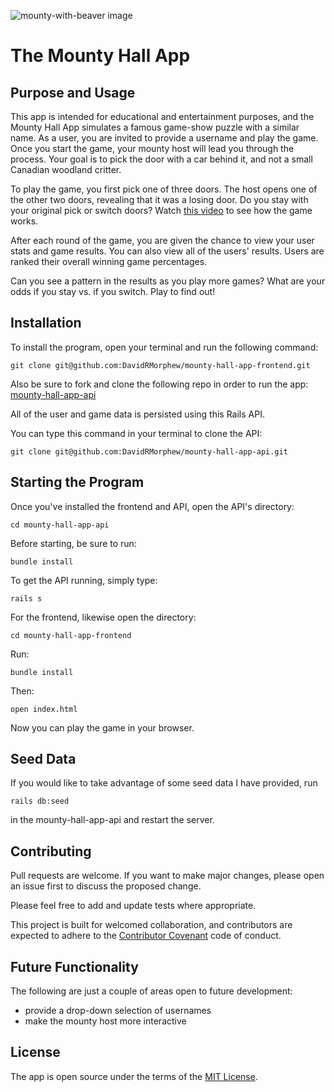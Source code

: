 ![mounty-with-beaver image](https://i.imgur.com/fpSzJsN.png)
# The Mounty Hall App
## Purpose and Usage

This app is intended for educational and entertainment purposes, and the Mounty Hall App simulates a famous game-show puzzle with a similar name. As a user, you are invited to provide a username and play the game. Once you start the game, your mounty host will lead you through the process. Your goal is to pick the door with a car behind it, and not a small Canadian woodland critter.

To play the game, you first pick one of three doors. The host opens one of the other two doors, revealing that it was a losing door. Do you stay with your original pick or switch doors? Watch [this video]() to see how the game works.

After each round of the game, you are given the chance to view your user stats and game results. You can also view all of the users' results. Users are ranked their overall winning game percentages.

Can you see a pattern in the results as you play more games? What are your odds if you stay vs. if you switch. Play to find out!


## Installation
To install the program, open your terminal and run the following command:

```
git clone git@github.com:DavidRMorphew/mounty-hall-app-frontend.git

```

Also be sure to fork and clone the following repo in order to run the app:
[mounty-hall-app-api](https://github.com/DavidRMorphew/mounty-hall-app-api)

All of the user and game data is persisted using this Rails API.

You can type this command in your terminal to clone the API:

```
git clone git@github.com:DavidRMorphew/mounty-hall-app-api.git
```

## Starting the Program

Once you've installed the frontend and API, open the API's directory:
```
cd mounty-hall-app-api
```
Before starting, be sure to run:
```
bundle install
```

To get the API running, simply type:

```
rails s
```
For the frontend, likewise open the directory:
```
cd mounty-hall-app-frontend
```
Run:
```
bundle install
```
Then:
```
open index.html
```

Now you can play the game in your browser.

## Seed Data

If you would like to take advantage of some seed data I have provided, run 
```
rails db:seed 
``` 
in the mounty-hall-app-api and restart the server.

## Contributing

Pull requests are welcome. If you want to make major changes, please open an issue first to discuss the proposed change.

Please feel free to add and update tests where appropriate.

This project is built for welcomed collaboration, and contributors are expected to adhere to the [Contributor Covenant](https://www.contributor-covenant.org/) code of conduct.

## Future Functionality

The following are just a couple of areas open to future development:
- provide a drop-down selection of usernames
- make the mounty host more interactive

## License
The app is open source under the terms of the [MIT License](https://github.com/DavidRMorphew/mounty-hall-app-frontend/blob/main/LICENSE.txt).